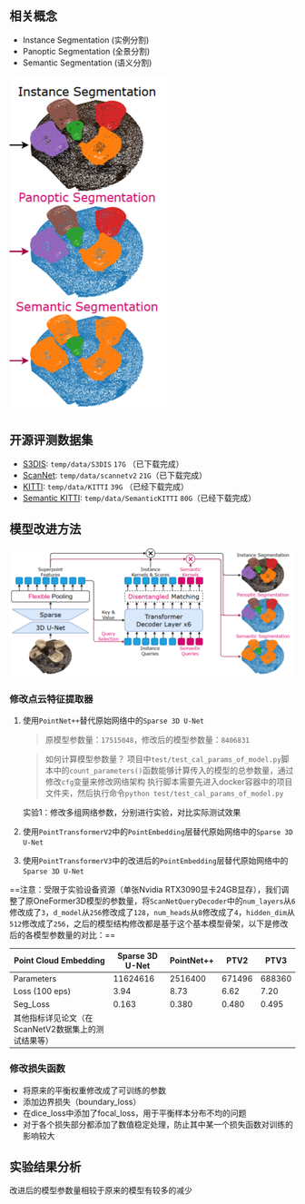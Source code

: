 ## 相关概念

- Instance Segmentation (实例分割)
- Panoptic Segmentation (全景分割)
- Semantic Segmentation (语义分割)

![](notebook.assets/1.png)

## 开源评测数据集

- [S3DIS](https://paperswithcode.com/dataset/s3dis): `temp/data/S3DIS` `17G`  （已下载完成）
- [ScanNet](http://www.scan-net.org/): `temp/data/scannetv2` `21G`（已下载完成）
- [KITTI](https://www.cvlibs.net/datasets/kitti/): `temp/data/KITTI` `39G`  （已经下载完成）
- [Semantic KITTI](http://www.semantic-kitti.org/): `temp/data/SemanticKITTI` `80G`（已经下载完成）

## 模型改进方法

![](notebook.assets/pipeline.png)

### 修改点云特征提取器

1. 使用`PointNet++`替代原始网络中的`Sparse 3D U-Net`

    > 原模型参数量：`17515048`，修改后的模型参数量：`8406831`

    > 如何计算模型参数量？
    > 项目中`test/test_cal_params_of_model.py`脚本中的`count_parameters()`函数能够计算传入的模型的总参数量，通过修改`cfg`变量来修改网络架构
    > 执行脚本需要先进入docker容器中的项目文件夹，然后执行命令`python test/test_cal_params_of_model.py`


    实验1：修改多组网络参数，分别进行实验，对比实际测试效果


2. 使用`PointTransformerV2`中的`PointEmbedding`层替代原始网络中的`Sparse 3D U-Net`

3. 使用`PointTransformerV3`中的改进后的`PointEmbedding`层替代原始网络中的`Sparse 3D U-Net`

==注意：受限于实验设备资源（单张Nvidia RTX3090显卡24GB显存），我们调整了原OneFormer3D模型的参数量，将`ScanNetQueryDecoder`中的`num_layers`从`6`修改成了`3`，`d_model`从`256`修改成了`128`，`num_heads`从`8`修改成了`4`，`hidden_dim`从`512`修改成了`256`，之后的模型结构修改都是基于这个基本模型骨架，以下是修改后的各模型参数量的对比：==

| Point Cloud Embedding | Sparse 3D U-Net   | PointNet++  | PTV2  | PTV3 |
| ---------- | -------- | ---- | ---- | ---- |
| Parameters | 11624616 |2516400|671496|688360|
| Loss (100 eps) | 3.94 | 8.73 | 6.62 | 7.20 |
| Seg_Loss | 0.163 | 0.380 | 0.480 | 0.495 |
| 其他指标详见论文（在ScanNetV2数据集上的测试结果等） |          |      |      |      |


### 修改损失函数

- 将原来的平衡权重修改成了可训练的参数
- 添加边界损失（boundary_loss）
- 在dice_loss中添加了focal_loss，用于平衡样本分布不均的问题
- 对于各个损失部分都添加了数值稳定处理，防止其中某一个损失函数对训练的影响较大

## 实验结果分析

改进后的模型参数量相较于原来的模型有较多的减少